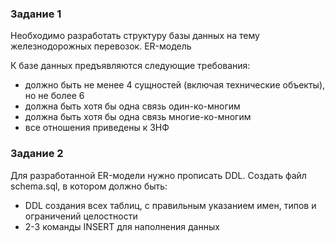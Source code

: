 ### Задание 1
Необходимо разработать структуру базы данных на тему железнодорожных перевозок. ER-модель

К базе данных предъявляются следующие требования:

- должно быть не менее 4 сущностей (включая технические объекты), но не более 6
- должна быть хотя бы одна связь один-ко-многим
- должна быть хотя бы одна связь многие-ко-многим
- все отношения приведены к 3НФ

### Задание 2
Для разработанной ER-модели нужно прописать DDL. Создать файл schema.sql, в котором должно быть:
- DDL создания всех таблиц, с правильным указанием имен, типов и ограничений целостности
- 2-3 команды INSERT для наполнения данных

